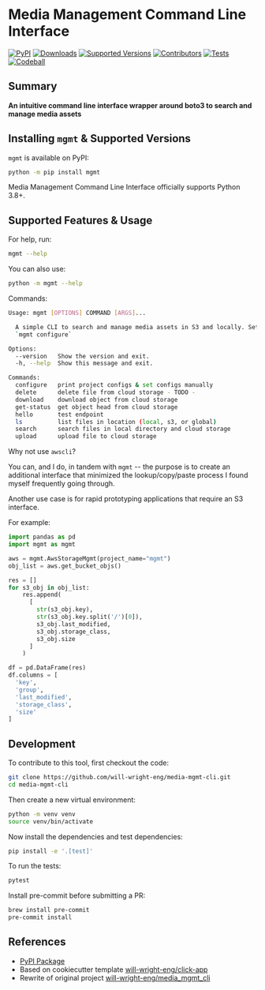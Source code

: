 # Media Management Command Line Interface

[![PyPI](https://img.shields.io/pypi/v/mgmt)](https://pypi.org/project/mgmt/)
[![Downloads](https://static.pepy.tech/badge/mgmt/month)](https://pepy.tech/project/mgmt)
[![Supported Versions](https://img.shields.io/badge/python-3.8%20%7C%203.9%20%7C%203.10%20%7C%203.11-blue)](https://pypi.org/project/mgmt/)
[![Contributors](https://img.shields.io/github/contributors/will-wright-eng/media-mgmt-cli.svg)](https://github.com/will-wright-eng/media-mgmt-cli/graphs/contributors)
[![Tests](https://github.com/will-wright-eng/media-mgmt-cli/workflows/Test/badge.svg)](https://github.com/will-wright-eng/media-mgmt-cli/actions?query=workflow%3ATest)
[![Codeball](https://github.com/will-wright-eng/media-mgmt-cli/actions/workflows/codeball.yml/badge.svg)](https://github.com/will-wright-eng/media-mgmt-cli/actions/workflows/codeball.yml)


## Summary

**An intuitive command line interface wrapper around boto3 to search and manage media assets**

## Installing `mgmt` & Supported Versions

`mgmt` is available on PyPI:

```bash
python -m pip install mgmt
```

Media Management Command Line Interface officially supports Python 3.8+.

## Supported Features & Usage

For help, run:

```bash
mgmt --help
```

You can also use:

```bash
python -m mgmt --help
```

Commands:

```bash
Usage: mgmt [OPTIONS] COMMAND [ARGS]...

  A simple CLI to search and manage media assets in S3 and locally. Setup with
  `mgmt configure`

Options:
  --version   Show the version and exit.
  -h, --help  Show this message and exit.

Commands:
  configure   print project configs & set configs manually
  delete      delete file from cloud storage - TODO -
  download    download object from cloud storage
  get-status  get object head from cloud storage
  hello       test endpoint
  ls          list files in location (local, s3, or global)
  search      search files in local directory and cloud storage
  upload      upload file to cloud storage
```

Why not use `awscli`?

You can, and I do, in tandem with `mgmt` -- the purpose is to create an additional interface that minimized the lookup/copy/paste process I found myself frequently going through.

Another use case is for rapid prototyping applications that require an S3 interface.

For example:

```python
import pandas as pd
import mgmt as mgmt

aws = mgmt.AwsStorageMgmt(project_name="mgmt")
obj_list = aws.get_bucket_objs()

res = []
for s3_obj in obj_list:
    res.append(
      [
        str(s3_obj.key),
        str(s3_obj.key.split('/')[0]),
        s3_obj.last_modified,
        s3_obj.storage_class,
        s3_obj.size
      ]
    )

df = pd.DataFrame(res)
df.columns = [
  'key',
  'group',
  'last_modified',
  'storage_class',
  'size'
]
```

## Development

To contribute to this tool, first checkout the code:

```bash
git clone https://github.com/will-wright-eng/media-mgmt-cli.git
cd media-mgmt-cli
```

Then create a new virtual environment:

```bash
python -m venv venv
source venv/bin/activate
```

Now install the dependencies and test dependencies:

```bash
pip install -e '.[test]'
```

To run the tests:

```bash
pytest
```

Install pre-commit before submitting a PR:

```bash
brew install pre-commit
pre-commit install
```

## References

- [PyPI Package](https://pypi.org/project/mgmt)
- Based on cookiecutter template [will-wright-eng/click-app](https://github.com/will-wright-eng/click-app)
- Rewrite of original project [will-wright-eng/media_mgmt_cli](https://github.com/will-wright-eng/media_mgmt_cli)
